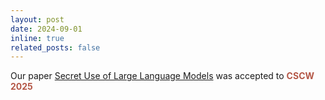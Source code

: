 ```yaml
---
layout: post
date: 2024-09-01 
inline: true
related_posts: false
---
```


Our paper [Secret Use of Large Language Models](https://arxiv.org/abs/2409.19450) was accepted to **<span style="color:#b45747">CSCW 2025</span>**

